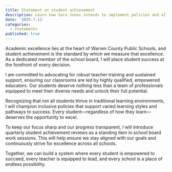 ```yaml
---
title: Statement on student achievement
description: Learn how Sara Jones intends to implement policies and allocate resources strategically to drive measurable improvements in student outcomes and academic success.
date: '2025-7-11'
categories:
  - statements
published: true
---
```


Academic excellence lies at the heart of Warren County Public Schools, and student achievement is the standard by which we measure that excellence. As a dedicated member of the school board, I will place student success at the forefront of every decision.

I am committed to advocating for robust teacher training and sustained support, ensuring our classrooms are led by highly qualified, empowered educators. Our students deserve nothing less than a team of professionals equipped to meet their diverse needs and unlock their full potential.

Recognizing that not all students thrive in traditional learning environments, I will champion inclusive policies that support varied learning styles and pathways to success. Every student—regardless of how they learn—deserves the opportunity to excel.

To keep our focus sharp and our progress transparent, I will introduce quarterly student achievement reviews as a standing item in school board work sessions. This will help ensure we stay aligned with our goals and continuously strive for excellence across all schools.

Together, we can build a system where every student is empowered to succeed, every teacher is equipped to lead, and every school is a place of endless possibility.
